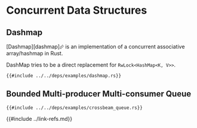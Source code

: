 # Concurrent Data Structures

## Dashmap

[Dashmap][dashmap]⮳ is an implementation of a concurrent associative array/hashmap in Rust.

DashMap tries to be a direct replacement for `RwLock<HashMap<K, V>>`.

```rust,editable,ignore,noplayground
{{#include ../../deps/examples/dashmap.rs}}
```

## Bounded Multi-producer Multi-consumer Queue

```rust,editable,ignore,mdbook-runnable
{{#include ../../deps/examples/crossbeam_queue.rs}}
```

{{#include ../link-refs.md}}

